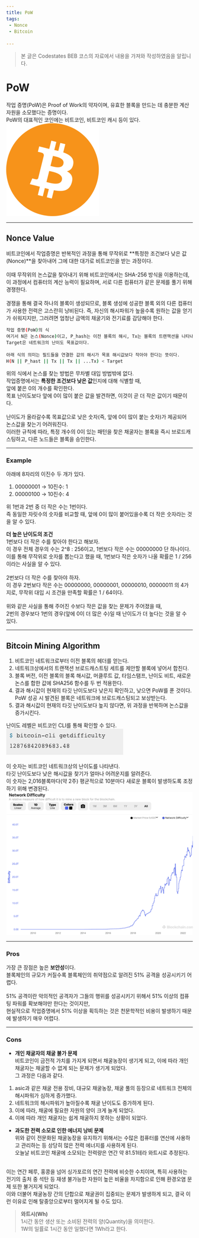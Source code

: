 ```yaml
---
title: PoW
tags: 
 - Nonce
 - Bitcoin

---
```


> 본 글은 Codestates BEB 코스의 자료에서 내용을 가져와 작성하였음을 알립니다.  

# PoW
작업 증명(PoW)은 Proof of Work의 약자이며, 유효한 블록을 만드는 데 충분한 계산 자원을 소모했다는 증명이다.  
PoW의 대표적인 코인에는 비트코인, 비트코인 캐시 등이 있다.  
![bitcoin-thumbnail](../../assets/img/bitcoin-thumbnail.png)  

---

## Nonce Value
비트코인에서 작업증명은 반복적인 과정을 통해 무작위로 **특정한 조건보다 낮은 값(Nonce)**을 찾아내어 그에 대한 대가로 비트코인을 받는 과정이다.  
<br>
이때 무작위의 논스값을 찾아내기 위해 비트코인에서는 SHA-256 방식을 이용하는데,  
이 과정에서 컴퓨터의 계산 능력이 필요하며, 서로 다른 컴퓨터가 같은 문제를 풀기 위해 경쟁한다.  
<br>
경쟁을 통해 결국 하나의 블록이 생성되므로, 블록 생성에 성공한 블록 외의 다른 컴퓨터가 사용한 전력은 고스란히 낭비된다. 
즉, 자신의 해시파워가 높을수록 원하는 값을 얻기가 쉬워지지만, 그러려면 엄청난 금액의 채굴기와 전기료를 감당해야 한다.  

```bash
작업 증명(PoW)의 식
여기서 N은 논스(Nonce)이고, P_hash는 이전 블록의 해시, Tx는 블록의 트랜잭션을 나타내며, 
Target은 네트워크의 난이도 목표값이다.

아래 식의 의미는 필드들을 연결한 값의 해시가 목표 해시값보다 작아야 한다는 뜻이다.
H(N || P_hast || Tx || Tx || ...Tx) < Target
```

위의 식에서 논스를 찾는 방법은 무차별 대입 방법밖에 없다.  
작업증명에서는 **특정한 조건보다 낮은 값**인지에 대해 식별할 때,  
앞에 붙은 0의 개수를 확인한다.  
목표 난이도보다 앞에 0이 많이 붙은 값을 발견하면, 이것이 곧 더 작은 값이기 때문이다.  
<br>
난이도가 올라갈수록 목표값으로 낮은 숫자(즉, 앞에 0이 많이 붙는 숫자)가 제공되어 논스값을 찾는기 어려워진다.  
이러한 규칙에 따라, 특정 개수의 0이 있는 패턴을 찾은 채굴자는 블록을 즉시 브로드캐스팅하고, 다른 노드들은 블록을 승인한다.  

---

### Example
아래에 8자리의 이진수 두 개가 있다.

1. 00000001 → 10진수: 1  
2. 00000100 → 10진수: 4  

위 1번과 2번 중 더 작은 수는 1번이다.  
즉 동일한 자릿수의 숫자를 비교할 때, 앞에 0이 많이 붙어있을수록 더 작은 숫자라는 것을 알 수 있다.  

**더 높은 난이도의 조건**  
1번보다 더 작은 수를 찾아야 한다고 해보자.  
이 경우 전체 경우의 수는 2^8 : 256이고, 1번보다 작은 수는 00000000 단 하나이다.  
이를 통해 무작위로 숫자를 뽑는다고 했을 때, 1번보다 작은 숫자가 나올 확률은 1 / 256이라는 사실을 알 수 있다.  
<br>
2번보다 더 작은 수를 찾아야 하자.  
이 경우 2번보다 작은 수는 00000000, 00000001, 00000010, 00000011 의 4가지로, 무작위 대입 시 조건을 만족할 확률은 1 / 64이다.  
<br>
위와 같은 사실을 통해 주어진 수보다 작은 값을 찾는 문제가 주어졌을 때,  
2번의 경우보다 1번의 경우(앞에 0이 더 많은 수)일 때 난이도가 더 높다는 것을 알 수 있다.

---

## Bitcoin Mining Algorithm
1. 비트코인 네트워크로부터 이전 블록의 헤더를 얻는다.  
2. 네트워크상에서의 트랜잭션 브로드캐스트팅 세트를 제안할 블록에 넣어서 합친다.
3. 블록 버전, 이전 블록의 블록 해시값, 머클루트 값, 타임스탬프, 난이도 비트, 새로운 논스를 합한 값에 SHA256 함수를 두 번 적용한다.  
4. 결과 해시값이 현재의 타깃 난이도보다 낮은지 확인하고, 낮으면 PoW를 푼 것이다.  
PoW 성공 시 발견된 블록은 네트워크에 브로드캐스팅되고 보상받는다.  
5. 결과 해시값이 현재의 타깃 난이도보다 높지 않다면, 위 과정을 반복하며 논스값을 증가시킨다.  

난이도 레벨은 비트코인 CLI를 통해 확인할 수 있다.
![getdifficulty](../../assets/img/getdifficulty.png)  
<br>
이 숫자는 비트코인 네트워크상의 난이도를 나타낸다.  
타깃 난이도보다 낮은 해시값을 찾기가 얼마나 어려운지를 알려준다.  
이 숫자는 2,016블록마다(약 2주) 평균적으로 10분마다 새로운 블록이 발생하도록 조정하기 위해 변경된다.  
![bitcoin-network-difficulty-graph](../../assets/img/bitcoin-network-difficulty-graph.png)  

---

### Pros
가장 큰 장점은 높은 **보안성**이다.  
블록체인의 규모가 커질수록 블록체인의 취약점으로 알려진 51% 공격을 성공시키기 어렵다.  
<br>
51% 공격이란 악의적인 공격자가 그들의 행위를 성공시키기 위해서 51% 이상의 컴퓨팅 파워를 확보해야만 한다는 것이지만,  
현실적으로 작업증명에서 51% 이상을 획득하는 것은 천문학적인 비용이 발생하기 때문에 발생하기 매우 어렵다.

---

### Cons
- **개인 채굴자의 채굴 불가 문제**  
비트코인이 금전적 가치를 가지게 되면서 채굴농장이 생기게 되고, 이에 따라 개인 채굴자는 채굴할 수 없게 되는 문제가 생기게 되었다.  
그 과정은 다음과 같다.  
1. asic과 같은 채굴 전용 장비, 대규모 채굴농장, 채굴 풀의 등장으로 네트워크 전체의 해시파워가 심하게 증가했다.  
2. 네트워크의 해시파워가 높아질수록 채굴 난이도도 증가하게 된다.  
3. 이에 따라, 채굴에 필요한 자원의 양이 크게 늘게 되었다.  
4. 이에 따라 개인 채굴자는 쉽게 채굴하지 못하는 상황이 되었다.  

- **과도한 전력 소모로 인한 에너지 낭비 문제**  
위와 같이 전문화된 채굴농장을 유지하기 위해서는 수많은 컴퓨터를 연산에 사용하고 관리하는 등 상당히 많은 전력 에너지를 사용하게 된다.  
오늘날 비트코인 채굴에 소모되는 전력량은 연간 약 81.51테라 와트시로 추정된다.  
<br>
이는 연간 페루, 홍콩을 넘어 싱가포르의 연간 전력에 비슷한 수치이며, 
특히 사용하는 전기의 출처 중 석탄 등 재생 불가능한 자원이 높은 비율을 차지함으로 인해 환경오염 문제 또한 불거지게 되었다.  
<br>
이와 더불어 채굴농장 간의 단합으로 채굴권이 집중되는 문제가 발생하게 되고,  
결국 이런 이유로 인해 탈중앙으로부터 멀어지게 될 수도 있다.  

> **와트시(Wh)**  
> 1시간 동안 생산 또는 소비된 전력의 양(Quantity)을 의미한다.  
> 1W의 일률로 1시간 동안 일했다면 1Wh라고 한다.  
